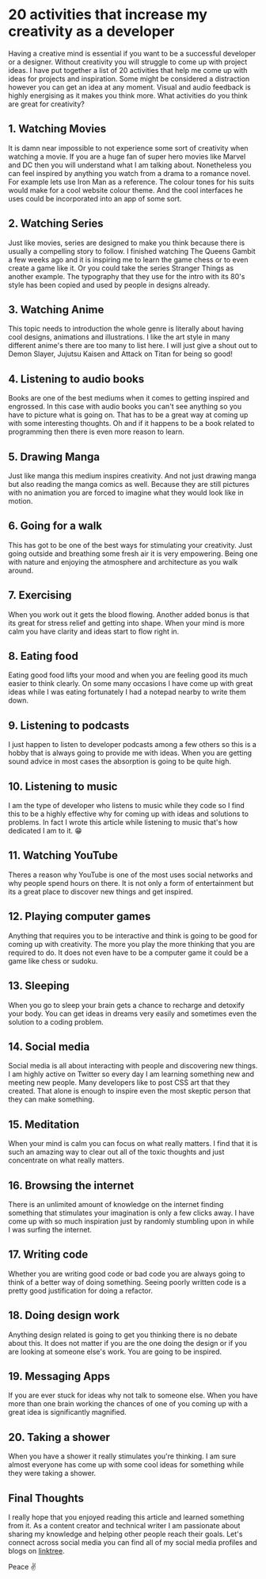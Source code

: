 # 20 activities that increase my creativity as a developer

Having a creative mind is essential if you want to be a successful developer or a designer. Without creativity you will struggle to come up with project ideas. I have put together a list of 20 activities that help me come up with ideas for projects and inspiration. Some might be considered a distraction however you can get an idea at any moment. Visual and audio feedback is highly energising as it makes you think more. What activities do you think are great for creativity?

## 1. Watching Movies

It is damn near impossible to not experience some sort of creativity when watching a movie. If you are a huge fan of super hero movies like Marvel and DC then you will understand what I am talking about. Nonetheless you can feel inspired by anything you watch from a drama to a romance novel. For example lets use Iron Man as a reference. The colour tones for his suits would make for a cool website colour theme. And the cool interfaces he uses could be incorporated into an app of some sort.

## 2. Watching Series

Just like movies, series are designed to make you think because there is usually a compelling story to follow. I finished watching The Queens Gambit a few weeks ago and it is inspiring me to learn the game chess or to even create a game like it. Or you could take the series Stranger Things as another example. The typography that they use for the intro with its 80's style has been copied and used by people in designs already.

## 3. Watching Anime

This topic needs to introduction the whole genre is literally about having cool designs, animations and illustrations. I like the art style in many different anime's there are too many to list here. I will just give a shout out to Demon Slayer, Jujutsu Kaisen and Attack on Titan for being so good!

## 4. Listening to audio books

Books are one of the best mediums when it comes to getting inspired and engrossed. In this case with audio books you can't see anything so you have to picture what is going on. That has to be a great way at coming up with some interesting thoughts. Oh and if it happens to be a book related to programming then there is even more reason to learn.

## 5. Drawing Manga

Just like manga this medium inspires creativity. And not just drawing manga but also reading the manga comics as well. Because they are still pictures with no animation you are forced to imagine what they would look like in motion.

## 6. Going for a walk

This has got to be one of the best ways for stimulating your creativity. Just going outside and breathing some fresh air it is very empowering. Being one with nature and enjoying the atmosphere and architecture as you walk around.

## 7. Exercising

When you work out it gets the blood flowing. Another added bonus is that its great for stress relief and getting into shape. When your mind is more calm you have clarity and ideas start to flow right in.

## 8. Eating food

Eating good food lifts your mood and when you are feeling good its much easier to think clearly. On some many occasions I have come up with great ideas while I was eating fortunately I had a notepad nearby to write them down.

## 9. Listening to podcasts

I just happen to listen to developer podcasts among a few others so this is a hobby that is always going to provide me with ideas. When you are getting sound advice in most cases the absorption is going to be quite high.

## 10. Listening to music

I am the type of developer who listens to music while they code so I find this to be a highly effective why for coming up with ideas and solutions to problems. In fact I wrote this article while listening to music that's how dedicated I am to it. 😁

## 11. Watching YouTube

Theres a reason why YouTube is one of the most uses social networks and why people spend hours on there. It is not only a form of entertainment but its a great place to discover new things and get inspired.

## 12. Playing computer games

Anything that requires you to be interactive and think is going to be good for coming up with creativity. The more you play the more thinking that you are required to do. It does not even have to be a computer game it could be a game like chess or sudoku.

## 13. Sleeping

When you go to sleep your brain gets a chance to recharge and detoxify your body. You can get ideas in dreams very easily and sometimes even the solution to a coding problem.

## 14. Social media

Social media is all about interacting with people and discovering new things. I am highly active on Twitter so every day I am learning something new and meeting new people. Many developers like to post CSS art that they created. That alone is enough to inspire even the most skeptic person that they can make something.

## 15. Meditation

When your mind is calm you can focus on what really matters. I find that it is such an amazing way to clear out all of the toxic thoughts and just concentrate on what really matters.

## 16. Browsing the internet

There is an unlimited amount of knowledge on the internet finding something that stimulates your imagination is only a few clicks away. I have come up with so much inspiration just by randomly stumbling upon in while I was surfing the internet.

## 17. Writing code

Whether you are writing good code or bad code you are always going to think of a better way of doing something. Seeing poorly written code is a pretty good justification for doing a refactor.

## 18. Doing design work

Anything design related is going to get you thinking there is no debate about this. It does not matter if you are the one doing the design or if you are looking at someone else's work. You are going to be inspired.

## 19. Messaging Apps

If you are ever stuck for ideas why not talk to someone else. When you have more than one brain working the chances of one of you coming up with a great idea is significantly magnified.

## 20. Taking a shower

When you have a shower it really stimulates you're thinking. I am sure almost everyone has come up with some cool ideas for something while they were taking a shower.

## Final Thoughts

I really hope that you enjoyed reading this article and learned something from it. As a content creator and technical writer I am passionate about sharing my knowledge and helping other people reach their goals. Let's connect across social media you can find all of my social media profiles and blogs on [linktree](https://linktr.ee/andrewbaisden).

Peace ✌️


